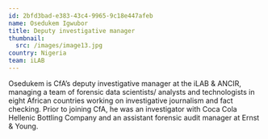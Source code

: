 ```yaml
---
id: 2bfd3bad-e383-43c4-9965-9c18e447afeb
name: Osedukem Igwubor
title: Deputy investigative manager
thumbnail:
  src: /images/image13.jpg
country: Nigeria
team: iLAB
---
```


Osedukem is CfA’s deputy investigative manager at the iLAB & ANCIR, managing a team of forensic data scientists/ analysts and technologists in eight African countries working on investigative journalism and fact checking. Prior to joining CfA, he was an investigator with Coca Cola Hellenic Bottling Company and an assistant forensic audit manager at Ernst & Young.
